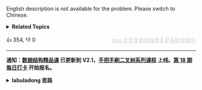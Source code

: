 English description is not available for the problem. Please switch to Chinese.
<details><summary><strong>Related Topics</strong></summary>数组 | 哈希表 | 分治 | 计数 | 排序</details><br>

<div>👍 354, 👎 0<span style='float: right;'><span style='color: gray;'><a href='https://github.com/labuladong/fucking-algorithm/discussions/939' target='_blank' style='color: lightgray;text-decoration: underline;'>bug 反馈</a> | <a href='https://labuladong.gitee.io/article/fname.html?fname=jb插件简介' target='_blank' style='color: lightgray;text-decoration: underline;'>使用指南</a> | <a href='https://labuladong.github.io/algo/images/others/%E5%85%A8%E5%AE%B6%E6%A1%B6.jpg' target='_blank' style='color: lightgray;text-decoration: underline;'>更多配套插件</a></span></span></div>

<div id="labuladong"><hr>

**通知：[数据结构精品课](https://aep.h5.xeknow.com/s/1XJHEO) 已更新到 V2.1，[手把手刷二叉树系列课程](https://aep.xet.tech/s/3YGcq3) 上线。[第 18 期每日打卡](https://aep.xet.tech/s/2PLO1n) 开始报名。**

<details><summary><strong>labuladong 思路</strong></summary>

## 基本思路

这道题和 [169. 多数元素](/problems/majority-element) 相同。

这道题的标准解法肯定是用一个哈希表作为计数器记录每个元素出现的次数，然后寻找出现次数最多的那个元素，时间和空间复杂度都是 `O(N)`。

但是由于题目说了这个目标元素（众数）出现的次数**过半**，这就有意思了，其实我们不需要用哈希表来做计数器就能把这个众数找出来。

你想象一下，比方说一群带正电的粒子和一群带负电的粒子，把它们混合起来，得到的这群混合粒子的带电性质是什么？这取决于正电离子多还是负电离子多，如果正负粒子数量恰好相等，则呈电中性。

回到这道题，题目告诉你一定存在一个众数，它出现的次数过半，那么如果你把这个众数元素想象成正电粒子，其他的所有元素都想象成负电粒子，那么它们混合起来会怎样？

**在正负粒子混合的过程中，整体的带电性可能在正负间波动，但最终的结果一定是正电**。

有了这个类比，你看下解法代码，我们是如何用 `O(1)` 的空间复杂度来计算众数的。

**标签：哈希表，[数组](https://mp.weixin.qq.com/mp/appmsgalbum?__biz=MzAxODQxMDM0Mw==&action=getalbum&album_id=2120601117519675393)**

## 解法代码

<div class="tab-panel"><div class="tab-nav">
<button data-tab-item="cpp" class="tab-nav-button btn " data-tab-group="default" onclick="switchTab(this)">cpp🤖</button>

<button data-tab-item="python" class="tab-nav-button btn " data-tab-group="default" onclick="switchTab(this)">python🤖</button>

<button data-tab-item="java" class="tab-nav-button btn active" data-tab-group="default" onclick="switchTab(this)">java🟢</button>

<button data-tab-item="go" class="tab-nav-button btn " data-tab-group="default" onclick="switchTab(this)">go🤖</button>

<button data-tab-item="javascript" class="tab-nav-button btn " data-tab-group="default" onclick="switchTab(this)">javascript🤖</button>
</div><div class="tab-content">
<div data-tab-item="cpp" class="tab-item " data-tab-group="default"><div class="highlight">

```cpp
// 注意：cpp 代码由 chatGPT🤖 根据我的 java 代码翻译，旨在帮助不同背景的读者理解算法逻辑。
// 本代码已经通过力扣的全部测试用例，可直接粘贴提交。

class Solution {
public:
    int majorityElement(vector<int>& nums) {
        // 我们想寻找的那个众数
        int target = 0;
        // 计数器（类比带电粒子例子中的带电性）
        int count = 0;
        for (int i = 0; i < nums.size(); i++) {
            if (count == 0) {
                // 当计数器为 0 时，假设 nums[i] 就是众数
                target = nums[i];
                // 众数出现了一次
                count = 1;
            } else if (nums[i] == target) {
                // 如果遇到的是目标众数，计数器累加
                count++;
            } else {
                // 如果遇到的不是目标众数，计数器递减
                count--;
            }
        }
        // 回想带电粒子的例子
        // 此时的 count 必然大于 0，此时的 target 必然就是目标众数
        return target;
    }
};
```

</div></div>

<div data-tab-item="python" class="tab-item " data-tab-group="default"><div class="highlight">

```python
# 注意：python 代码由 chatGPT🤖 根据我的 java 代码翻译，旨在帮助不同背景的读者理解算法逻辑。
# 本代码已经通过力扣的全部测试用例，可直接粘贴提交。

class Solution:
    def majorityElement(self, nums: List[int]) -> int:
        # 我们想寻找的那个众数
        target = 0
        # 计数器（类比带电粒子例子中的带电性）
        count = 0
        for i in range(len(nums)):
            if count == 0:
                # 当计数器为 0 时，假设 nums[i] 就是众数
                target = nums[i]
                # 众数出现了一次
                count = 1
            elif nums[i] == target:
                # 如果遇到的是目标众数，计数器累加
                count += 1
            else:
                # 如果遇到的不是目标众数，计数器递减
                count -= 1
        # 回想带电粒子的例子
        # 此时的 count 必然大于 0，此时的 target 必然就是目标众数
        return target
```

</div></div>

<div data-tab-item="java" class="tab-item active" data-tab-group="default"><div class="highlight">

```java
class Solution {
    public int majorityElement(int[] nums) {
        // 我们想寻找的那个众数
        int target = 0;
        // 计数器（类比带电粒子例子中的带电性）
        int count = 0;
        for (int i = 0; i < nums.length; i++) {
            if (count == 0) {
                // 当计数器为 0 时，假设 nums[i] 就是众数
                target = nums[i];
                // 众数出现了一次
                count = 1;
            } else if (nums[i] == target) {
                // 如果遇到的是目标众数，计数器累加
                count++;
            } else {
                // 如果遇到的不是目标众数，计数器递减
                count--;
            }
        }
        // 回想带电粒子的例子
        // 此时的 count 必然大于 0，此时的 target 必然就是目标众数
        return target;
    }
}
```

</div></div>

<div data-tab-item="go" class="tab-item " data-tab-group="default"><div class="highlight">

```go
// 注意：go 代码由 chatGPT🤖 根据我的 java 代码翻译，旨在帮助不同背景的读者理解算法逻辑。
// 本代码已经通过力扣的全部测试用例，可直接粘贴提交。

func majorityElement(nums []int) int {
    // 我们想寻找的那个众数
    target := 0
    // 计数器（类比带电粒子例子中的带电性）
    count := 0

    for i := 0; i < len(nums); i++ {
        if count == 0 {
            // 当计数器为 0 时，假设 nums[i] 就是众数
            target = nums[i]
            // 众数出现了一次
            count = 1
        } else if nums[i] == target {
            // 如果遇到的是目标众数，计数器累加
            count++
        } else {
            // 如果遇到的不是目标众数，计数器递减
            count--
        }
    }

    // 回想带电粒子的例子
    // 此时的 count 必然大于 0，此时的 target 必然就是目标众数
    return target
}
```

</div></div>

<div data-tab-item="javascript" class="tab-item " data-tab-group="default"><div class="highlight">

```javascript
// 注意：javascript 代码由 chatGPT🤖 根据我的 java 代码翻译，旨在帮助不同背景的读者理解算法逻辑。
// 本代码还未经过力扣测试，仅供参考，如有疑惑，可以参照我写的 java 代码对比查看。

var majorityElement = function(nums) {
    // 我们想寻找的那个众数
    let target = 0;
    // 计数器（类比带电粒子例子中的带电性）
    let count = 0;
    for (let i = 0; i < nums.length; i++) {
        if (count == 0) {
            // 当计数器为 0 时，假设 nums[i] 就是众数
            target = nums[i];
            // 众数出现了一次
            count = 1;
        } else if (nums[i] == target) {
            // 如果遇到的是目标众数，计数器累加
            count++;
        } else {
            // 如果遇到的不是目标众数，计数器递减
            count--;
        }
    }
    // 回想带电粒子的例子
    // 此时的 count 必然大于 0，此时的 target 必然就是目标众数
    return target;
};
```

</div></div>
</div></div>

**类似题目**：
  - [剑指 Offer 39. 数组中出现次数超过一半的数字 🟢](/problems/shu-zu-zhong-chu-xian-ci-shu-chao-guo-yi-ban-de-shu-zi-lcof)

</details>
</div>



